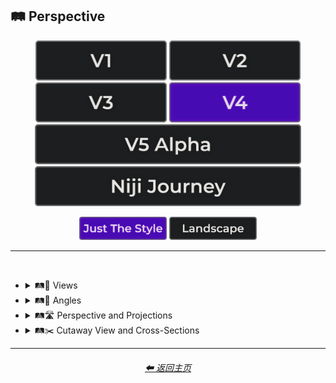 <h2>🛤️ Perspective</h2>

<div align="center">

[<img src="/Images/Repo_Parts/Buttons/Version_Buttons/button_version_V1_inactive.webp?raw=true" alt="MidJourney V1" height="64" />](/Pages/MJ_V1/Style_Pages/Sphere/Perspective.md)
[<img src="/Images/Repo_Parts/Buttons/Version_Buttons/button_version_V2_inactive.webp?raw=true" alt="MidJourney V2" height="64" />](/Pages/MJ_V2/Style_Pages/Sphere/Perspective.md)
[<img src="/Images/Repo_Parts/Buttons/Version_Buttons/button_version_V3_inactive.webp?raw=true" alt="MidJourney V3" height="64" />](/Pages/MJ_V3/Style_Pages/Just_The_Style/Perspective.md)
[<img src="/Images/Repo_Parts/Buttons/Version_Buttons/button_version_V4_active.webp?raw=true" alt="MidJourney V4" height="64" />](/Pages/MJ_V4/Style_Pages/Just_The_Style/Perspective.md)
<br>
[<img src="/Images/Repo_Parts/Buttons/Version_Buttons/button_version_V5_Alpha_inactive_half.webp?raw=true" alt="MidJourney V5" height="64" />](/Pages/MJ_V5/Style_Pages/Just_The_Style/Perspective.md)
[<img src="/Images/Repo_Parts/Buttons/Version_Buttons/button_version_niji_inactive_half.webp?raw=true" alt="Niji Journey" height="64" />](/Pages/Niji_Journey/Style_Pages/Perspective.md)

[<img src="/Images/Repo_Parts/Buttons/Image_Type_Buttons/button_just_the_style_active.webp?raw=true" alt="Just The Style" width="140.5" />](/Pages/MJ_V4/Style_Pages/Just_The_Style/Perspective.md)
[<img src="/Images/Repo_Parts/Buttons/Image_Type_Buttons/button_landscape_inactive.webp?raw=true" alt="Landscape" width="140.5" />](/Pages/MJ_V4/Style_Pages/Landscape/Perspective.md)

</div>

<hr>
<br>


- <details><summary>🛤️🔭 Views</summary><p><div align="center">

	| Top-View | Side-View | Satellite-View |
	| :-: | :-: | :-: |
	| <img src="/Images/MJ_V4/V4_Alpha_3.5/Midjourney_Styles/Top-View.webp?raw=true" width="256" /> | <img src="/Images/MJ_V4/V4_Alpha_3.5/Midjourney_Styles/Side-View.webp?raw=true" width="256" /> | <img src="/Images/MJ_V4/V4_Alpha_3.5/Midjourney_Styles/Satellite-View.webp?raw=true" width="256" /> |
	
	<br>
	
	| Worms-Eye View | Aerial View | View From an Airplane |
	| :-: | :-: | :-: |
	| <img src="/Images/MJ_V4/V4_Alpha_3.5/Midjourney_Styles/Worms-Eye_View.webp?raw=true" width="256" /> | <img src="/Images/MJ_V4/V4_Alpha_3.5/Midjourney_Styles/Aerial_View.webp?raw=true" width="256" /> | <img src="/Images/MJ_V4/V4_Alpha_3.5/Midjourney_Styles/View_From_an_Airplane.webp?raw=true" width="256" /> |

	<br>

	| Closeup | Closeup-View | Extreme Closeup |
	| :-: | :-: | :-: |
	| <img src="/Images/MJ_V4/V4_Alpha_3.5/Midjourney_Styles/Closeup.webp?raw=true" width="256" /> | <img src="/Images/MJ_V4/V4_Alpha_3.5/Midjourney_Styles/Closeup-View.webp?raw=true" width="256" /> | <img src="/Images/MJ_V4/V4_Alpha_3.5/Midjourney_Styles/Extreme_Closeup.webp?raw=true" width="256" /> |

	<br>

	| Wide Shot | Epic Wide Shot |
	| :-: | :-: |
	| <img src="/Images/MJ_V4/V4_Alpha_3.5/Midjourney_Styles/Wide_Shot.webp?raw=true" width="256" /> | <img src="/Images/MJ_V4/V4_Alpha_3.5/Midjourney_Styles/Epic_Wide_Shot.webp?raw=true" width="256" /> |
	
	<br>

	| Centered-Shot | Selfie |
	| :-: | :-: |
	| <img src="/Images/MJ_V4/V4_Alpha_3.5/Midjourney_Styles/Selfie.webp?raw=true" width="256" /> | <img src="/Images/MJ_V4/V4_Alpha_3.5/Midjourney_Styles/Centered-Shot.webp?raw=true" width="256" /> |
	
	<br>

	| First-Person | First-Person View | Field of View |
	| :-: | :-: | :-: |
	| <img src="/Images/MJ_V4/V4_Alpha_3.5/Midjourney_Styles/First-Person.webp?raw=true" width="256" /> | <img src="/Images/MJ_V4/V4_Alpha_3.5/Midjourney_Styles/First-Person_View.webp?raw=true" width="256" /> | <img src="/Images/MJ_V4/V4_Alpha_3.5/Midjourney_Styles/Field_of_View.webp?raw=true" width="256" /> |

	<br>
	
	| Third-Person | Third-Person View | Product-View |
	| :-: | :-: | :-: |
	| <img src="/Images/MJ_V4/V4_Alpha_3.5/Midjourney_Styles/Third-Person.webp?raw=true" width="256" /> | <img src="/Images/MJ_V4/V4_Alpha_3.5/Midjourney_Styles/Third-Person_View.webp?raw=true" width="256" /> | <img src="/Images/MJ_V4/V4_Alpha_3.5/Midjourney_Styles/Product-View.webp?raw=true" width="256" /> |

  </div></p></details>


- <details><summary>🛤️📐 Angles</summary><p><div align="center">

	| Low Angle | High Angle |
	| :-: | :-: |
	| <img src="/Images/MJ_V4/V4_Alpha_3.5/Midjourney_Styles/Low_Angle.webp?raw=true" width="256" /> | <img src="/Images/MJ_V4/V4_Alpha_3.5/Midjourney_Styles/High_Angle.webp?raw=true" width="256" /> |

  </div></p></details>


- <details><summary>🛤️🛣️ Perspective and Projections</summary><p><div align="center">

	| Perspective | Perspective Projection | Panini Projection |
	| :-: | :-: | :-: |
	| <img src="/Images/MJ_V4/V4_Alpha_3.5/Midjourney_Styles/Perspective.webp?raw=true" width="256" /> | <img src="/Images/MJ_V4/V4_Alpha_3.5/Midjourney_Styles/Perspective_Projection.webp?raw=true" width="256" /> | <img src="/Images/MJ_V4/V4_Alpha_3.5/Midjourney_Styles/Panini_Projection.webp?raw=true" width="256" /> | 

	<br>
	
	| Miniature Faking | Brenizer Method |
	| :-: | :-: |
	| <img src="/Images/MJ_V4/V4_Alpha_3.5/Midjourney_Styles/Miniature_Faking.webp?raw=true" width="256" /> | <img src="/Images/MJ_V4/V4_Alpha_3.5/Midjourney_Styles/Brenizer_Method.webp?raw=true" width="256" /> |

	<br>
	
	| Forced Perspective | Aerial Perspective |
	| :-: | :-: |
	| <img src="/Images/MJ_V4/V4_Alpha_3.5/Midjourney_Styles/Forced_Perspective.webp?raw=true" width="256" /> | <img src="/Images/MJ_V4/V4_Alpha_3.5/Midjourney_Styles/Aerial_Perspective.webp?raw=true" width="256" /> |

	<br>

	| Isometric |
	| :-: |
	| <img src="/Images/MJ_V4/V4_Alpha_3.5/Midjourney_Styles/Isometric.webp?raw=true" width="256" /> |

	<br>
	
	| Orthographic | Multiview Projection |
	| :-: | :-: |
	| <img src="/Images/MJ_V4/V4_Alpha_3.5/Midjourney_Styles/Orthographic.webp?raw=true" width="256" /> | <img src="/Images/MJ_V4/V4_Alpha_3.5/Midjourney_Styles/Multiview_Projection.webp?raw=true" width="256" /> |

	<br>

	| Axonometric | Axonometric Projection |
	| :-: | :-: |
	| <img src="/Images/MJ_V4/V4_Alpha_3.5/Midjourney_Styles/Axonometric.webp?raw=true" width="256" /> | <img src="/Images/MJ_V4/V4_Alpha_3.5/Midjourney_Styles/Axonometric_Projection.webp?raw=true" width="256" /> |

	<br>
	
	| Dimetric Projection | Trimetric Projection |
	| :-: | :-: |
	| <img src="/Images/MJ_V4/V4_Alpha_3.5/Midjourney_Styles/Dimetric_Projection.webp?raw=true" width="256" /> | <img src="/Images/MJ_V4/V4_Alpha_3.5/Midjourney_Styles/Trimetric_Projection.webp?raw=true" width="256" /> |
	
	<br>
	
	| Parallel Projection | Oblique Projection |
	| :-: | :-: |
	| <img src="/Images/MJ_V4/V4_Alpha_3.5/Midjourney_Styles/Parallel_Projection.webp?raw=true" width="256" /> | <img src="/Images/MJ_V4/V4_Alpha_3.5/Midjourney_Styles/Oblique_Projection.webp?raw=true" width="256" /> |

	<br>

	| Anamorphosis | Accelerated Perspective | Linear Perspective |
	| :-: | :-: | :-: |
	| <img src="/Images/MJ_V4/V4_Alpha_3.5/Midjourney_Styles/Anamorphosis.webp?raw=true" width="256" /> | <img src="/Images/MJ_V4/V4_Alpha_3.5/Midjourney_Styles/Accelerated_Perspective.webp?raw=true" width="256" /> | <img src="/Images/MJ_V4/V4_Alpha_3.5/Midjourney_Styles/Linear_Perspective.webp?raw=true" width="256" /> |

		
	<br>
	
	| One-Point Perspective | Two-Point Perspective | Three-Point Perspective |
	| :-: | :-: | :-: |
	| <img src="/Images/MJ_V4/V4_Alpha_3.5/Midjourney_Styles/One-Point_Perspective.webp?raw=true" width="256" /> | <img src="/Images/MJ_V4/V4_Alpha_3.5/Midjourney_Styles/Two-Point_Perspective.webp?raw=true" width="256" /> | <img src="/Images/MJ_V4/V4_Alpha_3.5/Midjourney_Styles/Three-Point_Perspective.webp?raw=true" width="256" /> |
	
	<br>

	| Curvilinear Perspective |
	| :-: |
	| <img src="/Images/MJ_V4/V4_Alpha_3.5/Midjourney_Styles/Curvilinear_Perspective.webp?raw=true" width="256" /> |

	<br>

	| Cylindrical Perspective |
	| :-: |
	| <img src="/Images/MJ_V4/V4_Alpha_3.5/Midjourney_Styles/Cylindrical_Perspective.webp?raw=true" width="256" /> |

	<br>
	
	| Reverse Perspective | Inverse Perspective | Inverted Perspective |
	| :-: | :-: | :-: |
	| <img src="/Images/MJ_V4/V4_Alpha_3.5/Midjourney_Styles/Reverse_Perspective.webp?raw=true" width="256" /> | <img src="/Images/MJ_V4/V4_Alpha_3.5/Midjourney_Styles/Inverse_Perspective.webp?raw=true" width="256" /> | <img src="/Images/MJ_V4/V4_Alpha_3.5/Midjourney_Styles/Inverted_Perspective.webp?raw=true" width="256" /> |
	
	<br>
	
	| Divergent Perspective |
	| :-: |
	| <img src="/Images/MJ_V4/V4_Alpha_3.5/Midjourney_Styles/Divergent_Perspective.webp?raw=true" width="256" /> |

  </div></p></details>


- <details><summary>🛤️✂️ Cutaway View and Cross-Sections</summary><p><div align="center">

	| Cross-Section |
	| :-: |
	| <img src="/Images/MJ_V4/V4_Alpha_3.5/Midjourney_Styles/Cross-Section.webp?raw=true" width="256" /> |
	
	<br>
	
	| Cutaway | Cutaway-View | Cutaway Drawing |
	| :-: | :-: | :-: |
	| <img src="/Images/MJ_V4/V4_Alpha_3.5/Midjourney_Styles/Cutaway.webp?raw=true" width="256" /> | <img src="/Images/MJ_V4/V4_Alpha_3.5/Midjourney_Styles/Cutaway-View.webp?raw=true" width="256" /> | <img src="/Images/MJ_V4/V4_Alpha_3.5/Midjourney_Styles/Cutaway_Drawing.webp?raw=true" width="256" /> |
	
	<br>
	
	| Exploded-View | Exploded-View Drawing |
	| :-: | :-: |
	| <img src="/Images/MJ_V4/V4_Alpha_3.5/Midjourney_Styles/Exploded-View.webp?raw=true" width="256" /> | <img src="/Images/MJ_V4/V4_Alpha_3.5/Midjourney_Styles/Exploded-View_Drawing.webp?raw=true" width="256" /> |

  </div></p></details>


<hr><!--------------->
<div align="center">
<h6><a href="/README.md">⬅ 返回主页</a></h6>
</div>